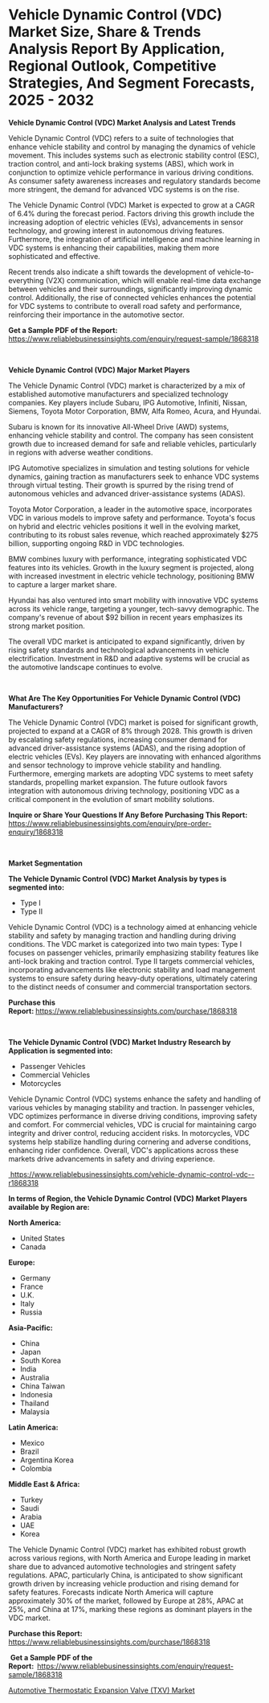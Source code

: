 <p><h1>Vehicle Dynamic Control (VDC) Market Size, Share & Trends Analysis Report By Application, Regional Outlook, Competitive Strategies, And Segment Forecasts, 2025 - 2032</h1></p><p><strong>Vehicle Dynamic Control (VDC) Market Analysis and Latest Trends</strong></p>
<p><p>Vehicle Dynamic Control (VDC) refers to a suite of technologies that enhance vehicle stability and control by managing the dynamics of vehicle movement. This includes systems such as electronic stability control (ESC), traction control, and anti-lock braking systems (ABS), which work in conjunction to optimize vehicle performance in various driving conditions. As consumer safety awareness increases and regulatory standards become more stringent, the demand for advanced VDC systems is on the rise.</p><p>The Vehicle Dynamic Control (VDC) Market is expected to grow at a CAGR of 6.4% during the forecast period. Factors driving this growth include the increasing adoption of electric vehicles (EVs), advancements in sensor technology, and growing interest in autonomous driving features. Furthermore, the integration of artificial intelligence and machine learning in VDC systems is enhancing their capabilities, making them more sophisticated and effective.</p><p>Recent trends also indicate a shift towards the development of vehicle-to-everything (V2X) communication, which will enable real-time data exchange between vehicles and their surroundings, significantly improving dynamic control. Additionally, the rise of connected vehicles enhances the potential for VDC systems to contribute to overall road safety and performance, reinforcing their importance in the automotive sector.</p></p>
<p><strong>Get a Sample PDF of the Report:&nbsp;</strong> <a href="https://www.reliablebusinessinsights.com/enquiry/request-sample/1868318?utm_campaign=3177&utm_medium=2&utm_source=Github&utm_content=ia&utm_term=31032025&utm_id=vehicle-dynamic-control-vdc">https://www.reliablebusinessinsights.com/enquiry/request-sample/1868318</a></p>
<p>&nbsp;</p>
<p><strong>Vehicle Dynamic Control (VDC) Major Market Players</strong></p>
<p><p>The Vehicle Dynamic Control (VDC) market is characterized by a mix of established automotive manufacturers and specialized technology companies. Key players include Subaru, IPG Automotive, Infiniti, Nissan, Siemens, Toyota Motor Corporation, BMW, Alfa Romeo, Acura, and Hyundai.</p><p>Subaru is known for its innovative All-Wheel Drive (AWD) systems, enhancing vehicle stability and control. The company has seen consistent growth due to increased demand for safe and reliable vehicles, particularly in regions with adverse weather conditions.</p><p>IPG Automotive specializes in simulation and testing solutions for vehicle dynamics, gaining traction as manufacturers seek to enhance VDC systems through virtual testing. Their growth is spurred by the rising trend of autonomous vehicles and advanced driver-assistance systems (ADAS).</p><p>Toyota Motor Corporation, a leader in the automotive space, incorporates VDC in various models to improve safety and performance. Toyota's focus on hybrid and electric vehicles positions it well in the evolving market, contributing to its robust sales revenue, which reached approximately $275 billion, supporting ongoing R&D in VDC technologies.</p><p>BMW combines luxury with performance, integrating sophisticated VDC features into its vehicles. Growth in the luxury segment is projected, along with increased investment in electric vehicle technology, positioning BMW to capture a larger market share.</p><p>Hyundai has also ventured into smart mobility with innovative VDC systems across its vehicle range, targeting a younger, tech-savvy demographic. The company's revenue of about $92 billion in recent years emphasizes its strong market position.</p><p>The overall VDC market is anticipated to expand significantly, driven by rising safety standards and technological advancements in vehicle electrification. Investment in R&D and adaptive systems will be crucial as the automotive landscape continues to evolve.</p></p>
<p>&nbsp;</p>
<p><strong>What Are The Key Opportunities For Vehicle Dynamic Control (VDC) Manufacturers?</strong></p>
<p><p>The Vehicle Dynamic Control (VDC) market is poised for significant growth, projected to expand at a CAGR of 8% through 2028. This growth is driven by escalating safety regulations, increasing consumer demand for advanced driver-assistance systems (ADAS), and the rising adoption of electric vehicles (EVs). Key players are innovating with enhanced algorithms and sensor technology to improve vehicle stability and handling. Furthermore, emerging markets are adopting VDC systems to meet safety standards, propelling market expansion. The future outlook favors integration with autonomous driving technology, positioning VDC as a critical component in the evolution of smart mobility solutions.</p></p>
<p><strong>Inquire or Share Your Questions If Any Before Purchasing This Report:</strong> <a href="https://www.reliablebusinessinsights.com/enquiry/pre-order-enquiry/1868318?utm_campaign=3177&utm_medium=2&utm_source=Github&utm_content=ia&utm_term=31032025&utm_id=vehicle-dynamic-control-vdc">https://www.reliablebusinessinsights.com/enquiry/pre-order-enquiry/1868318</a></p>
<p>&nbsp;</p>
<p><strong>Market Segmentation</strong></p>
<p><strong>The Vehicle Dynamic Control (VDC) Market Analysis by types is segmented into:</strong></p>
<p><ul><li>Type I</li><li>Type II</li></ul></p>
<p><p>Vehicle Dynamic Control (VDC) is a technology aimed at enhancing vehicle stability and safety by managing traction and handling during driving conditions. The VDC market is categorized into two main types: Type I focuses on passenger vehicles, primarily emphasizing stability features like anti-lock braking and traction control. Type II targets commercial vehicles, incorporating advancements like electronic stability and load management systems to ensure safety during heavy-duty operations, ultimately catering to the distinct needs of consumer and commercial transportation sectors.</p></p>
<p><strong>Purchase this Report:&nbsp;</strong><a href="https://www.reliablebusinessinsights.com/purchase/1868318?utm_campaign=3177&utm_medium=2&utm_source=Github&utm_content=ia&utm_term=31032025&utm_id=vehicle-dynamic-control-vdc">https://www.reliablebusinessinsights.com/purchase/1868318</a></p>
<p>&nbsp;</p>
<p><strong>The Vehicle Dynamic Control (VDC) Market Industry Research by Application is segmented into:</strong></p>
<p><ul><li>Passenger Vehicles</li><li>Commercial Vehicles</li><li>Motorcycles</li></ul></p>
<p><p>Vehicle Dynamic Control (VDC) systems enhance the safety and handling of various vehicles by managing stability and traction. In passenger vehicles, VDC optimizes performance in diverse driving conditions, improving safety and comfort. For commercial vehicles, VDC is crucial for maintaining cargo integrity and driver control, reducing accident risks. In motorcycles, VDC systems help stabilize handling during cornering and adverse conditions, enhancing rider confidence. Overall, VDC's applications across these markets drive advancements in safety and driving experience.</p></p>
<p><a href="https://www.reliablebusinessinsights.com/vehicle-dynamic-control-vdc--r1868318?utm_campaign=3177&utm_medium=2&utm_source=Github&utm_content=ia&utm_term=31032025&utm_id=vehicle-dynamic-control-vdc">&nbsp;https://www.reliablebusinessinsights.com/vehicle-dynamic-control-vdc--r1868318</a></p>
<p><strong>In terms of Region, the Vehicle Dynamic Control (VDC) Market Players available by Region are:</strong></p>
<p>
    <p> <strong> North America: </strong>
        <ul>
            <li>United States</li>
            <li>Canada</li>
        </ul>
        </p> 
    <p> <strong> Europe: </strong>
        <ul>
            <li>Germany</li>
            <li>France</li>
            <li>U.K.</li>
            <li>Italy</li>
            <li>Russia</li>
        </ul>
        </p> 
    <p> <strong> Asia-Pacific: </strong>
        <ul>
            <li>China</li>
            <li>Japan</li>
            <li>South Korea</li>
            <li>India</li>
            <li>Australia</li>
            <li>China Taiwan</li>
            <li>Indonesia</li>
            <li>Thailand</li>
            <li>Malaysia</li>
        </ul>
        </p> 
    <p> <strong> Latin America: </strong>
        <ul>
            <li>Mexico</li>
            <li>Brazil</li>
            <li>Argentina Korea</li>
            <li>Colombia</li>
        </ul>
        </p> 
    <p> <strong> Middle East & Africa: </strong>
        <ul>
            <li>Turkey</li>
            <li>Saudi</li>
            <li>Arabia</li>
            <li>UAE</li>
            <li>Korea</li>
        </ul>
    </p>
    </p>
<p><p>The Vehicle Dynamic Control (VDC) market has exhibited robust growth across various regions, with North America and Europe leading in market share due to advanced automotive technologies and stringent safety regulations. APAC, particularly China, is anticipated to show significant growth driven by increasing vehicle production and rising demand for safety features. Forecasts indicate North America will capture approximately 30% of the market, followed by Europe at 28%, APAC at 25%, and China at 17%, marking these regions as dominant players in the VDC market.</p></p>
<p><strong>Purchase this Report: </strong><a href="https://www.reliablebusinessinsights.com/purchase/1868318?utm_campaign=3177&utm_medium=2&utm_source=Github&utm_content=ia&utm_term=31032025&utm_id=vehicle-dynamic-control-vdc">https://www.reliablebusinessinsights.com/purchase/1868318</a></p>
<p>&nbsp;<strong>Get a Sample PDF of the Report:&nbsp;&nbsp;</strong><a href="https://www.reliablebusinessinsights.com/enquiry/request-sample/1868318?utm_campaign=3177&utm_medium=2&utm_source=Github&utm_content=ia&utm_term=31032025&utm_id=vehicle-dynamic-control-vdc">https://www.reliablebusinessinsights.com/enquiry/request-sample/1868318</a></p>
<p><strong></strong></p>
<p><p><a href="https://github.com/stickkinkel/Market-Research-Report-List-1/blob/main/automotive-thermostatic-expansion-valve-txv-market.md?utm_campaign=3177&utm_medium=2&utm_source=Github&utm_content=ia&utm_term=31032025&utm_id=vehicle-dynamic-control-vdc">Automotive Thermostatic Expansion Valve (TXV) Market</a></p></p>